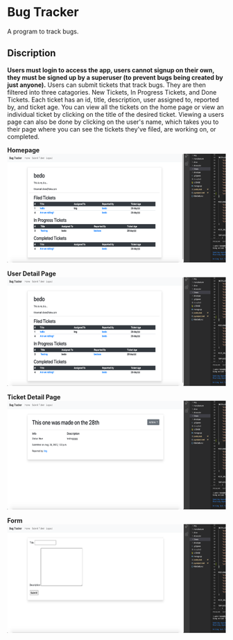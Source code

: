 # Bug Tracker

A program to track bugs.

## Discription

**Users must login to access the app, users cannot signup on their own, they must be signed up by a superuser (to prevent bugs being created by just anyone).** Users can submit tickets that track bugs. They are then filtered into three catagories. New Tickets, In Progress Tickets, and Done Tickets. Each ticket has an id, title, description, user assigned to, reported by, and ticket age. You can view all the tickets on the home page or view an individual ticket by clicking on the title of the desired ticket. Viewing a users page can also be done by clicking on the user's name, which takes you to their page where you can see the tickets they've filed, are working on, or completed.

**Homepage**\
<img height="250" src="imgs/Screen Shot 2020-09-24 at 4.14.54 PM.png" />

**User Detail Page**\
<img height="250" src="imgs/Screen Shot 2020-09-24 at 4.14.54 PM.png" />

**Ticket Detail Page**\
<img height="250" src="imgs/Screen Shot 2020-09-24 at 4.14.42 PM.png" />

**Form**\
<img height="250" src="imgs/Screen Shot 2020-09-24 at 4.14.36 PM.png" />
